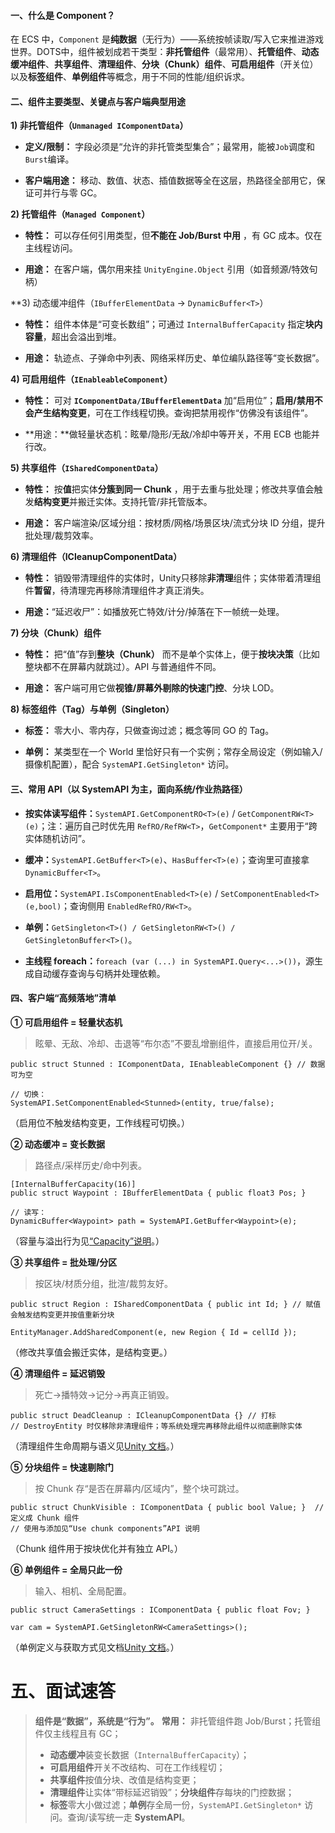 #### 一、什么是 Component？

在 ECS 中，`Component` 是**纯数据**（无行为）——系统按帧读取/写入它来推进游戏世界。DOTS中，组件被划成若干类型：**非托管组件**（最常用）、**托管组件**、**动态缓冲组件**、**共享组件**、**清理组件**、**分块（Chunk）组件**、**可启用组件**（开关位）以及**标签组件**、**单例组件**等概念，用于不同的性能/组织诉求。

#### 二、组件主要类型、关键点与客户端典型用途

**1) 非托管组件（`Unmanaged IComponentData`）**

- **定义/限制：** 字段必须是“允许的非托管类型集合”；最常用，能被`Job`调度和`Burst`编译。
    
- **客户端用途：** 移动、数值、状态、插值数据等全在这层，热路径全部用它，保证可并行与零 GC。
    
**2) 托管组件（`Managed Component`）**

- **特性：** 可以存任何引用类型，但**不能在 Job/Burst 中用** ，有 GC 成本。仅在主线程访问。
    
- **用途：** 在客户端，偶尔用来挂 `UnityEngine.Object` 引用（如音频源/特效句柄）
    
**3) 动态缓冲组件（`IBufferElementData` → `DynamicBuffer<T>`）

- **特性：** 组件本体是“可变长数组”；可通过 `InternalBufferCapacity` 指定**块内容量**，超出会溢出到堆。
    
- **用途：** 轨迹点、子弹命中列表、网络采样历史、单位编队路径等“变长数据”。
    

**4) 可启用组件（`IEnableableComponent`）**

- **特性：** 可对 **`IComponentData/IBufferElementData`** 加“启用位”；**启用/禁用不会产生结构变更**，可在工作线程切换。查询把禁用视作“仿佛没有该组件”。
    
- **用途：**做轻量状态机：眩晕/隐形/无敌/冷却中等开关，不用 ECB 也能并行改。
    

**5) 共享组件（`ISharedComponentData`）**

- **特性：** 按**值**把实体**分簇到同一 Chunk** ，用于去重与批处理；修改共享值会触发**结构变更**并搬迁实体。支持托管/非托管版本。
    
- **用途：** 客户端渲染/区域分组：按材质/网格/场景区块/流式分块 ID 分组，提升批处理/裁剪效率。
    

**6) 清理组件（ICleanupComponentData）**

- **特性：** 销毁带清理组件的实体时，Unity只移除**非清理**组件；实体带着清理组件**暂留**，待清理完再移除清理组件才真正消失。
    
- **用途：**“延迟收尸”：如播放死亡特效/计分/掉落在下一帧统一处理。
    

**7) 分块（Chunk）组件**

- **特性：** 把“值”存到**整块（Chunk）** 而不是单个实体上，便于**按块决策**（比如整块都不在屏幕内就跳过）。API 与普通组件不同。
    
- **用途：** 客户端可用它做**视锥/屏幕外剔除的快速门控**、分块 LOD。
    

**8) 标签组件（Tag）与单例（Singleton）**

- **标签：** 零大小、零内存，只做查询过滤；概念等同 GO 的 Tag。
    
- **单例：** 某类型在一个 World 里恰好只有一个实例；常存全局设定（例如输入/摄像机配置），配合 `SystemAPI.GetSingleton*` 访问。
    

#### 三、常用 API（以 SystemAPI 为主，面向系统/作业热路径）

- **按实体读写组件：**`SystemAPI.GetComponentRO<T>(e)` / `GetComponentRW<T>(e)`；注：遍历自己时优先用 `RefRO/RefRW<T>`，`GetComponent*` 主要用于“跨实体随机访问”。
    
- **缓冲：**`SystemAPI.GetBuffer<T>(e)`、`HasBuffer<T>(e)`；查询里可直接拿 `DynamicBuffer<T>`。
    
- **启用位：**`SystemAPI.IsComponentEnabled<T>(e)` / `SetComponentEnabled<T>(e,bool)`；查询侧用 `EnabledRefRO/RW<T>`。
    
- **单例：**`GetSingleton<T>() / GetSingletonRW<T>() / GetSingletonBuffer<T>()`。
    
- **主线程 foreach：**`foreach (var (...) in SystemAPI.Query<...>())`，源生成自动缓存查询与句柄并处理依赖。
    

#### 四、客户端“高频落地”清单

**① 可启用组件 = 轻量状态机**

> 眩晕、无敌、冷却、击退等“布尔态”不要乱增删组件，直接启用位开/关。

```
public struct Stunned : IComponentData, IEnableableComponent {} // 数据可为空 

// 切换：
SystemAPI.SetComponentEnabled<Stunned>(entity, true/false);

```
（启用位不触发结构变更，工作线程可切换。）

**② 动态缓冲 = 变长数据**

> 路径点/采样历史/命中列表。

```
[InternalBufferCapacity(16)] 
public struct Waypoint : IBufferElementData { public float3 Pos; } 

// 读写：
DynamicBuffer<Waypoint> path = SystemAPI.GetBuffer<Waypoint>(e);
```

（容量与溢出行为见[“Capacity”说明](https://docs.unity3d.com/Packages/com.unity.entities%401.0/manual/components-buffer-create.html?utm_source=chatgpt.com)。）

**③ 共享组件 = 批处理/分区**

> 按区块/材质分组，批渲/裁剪友好。

```
public struct Region : ISharedComponentData { public int Id; } // 赋值会触发结构变更并按值重新分块 

EntityManager.AddSharedComponent(e, new Region { Id = cellId });
```
（修改共享值会搬迁实体，是结构变更。）

**④ 清理组件 = 延迟销毁**

> 死亡→播特效→记分→再真正销毁。

```
public struct DeadCleanup : ICleanupComponentData {} // 打标 
// DestroyEntity 时仅移除非清理组件；等系统处理完再移除此组件以彻底删除实体
```

（清理组件生命周期与语义见[Unity 文档](https://docs.unity3d.com/Packages/com.unity.entities%401.0/manual/components-cleanup.html?utm_source=chatgpt.com)。）

**⑤ 分块组件 = 快速剔除门**

> 按 Chunk 存“是否在屏幕内/区域内”，整个块可跳过。

```
public struct ChunkVisible : IComponentData { public bool Value; }  // 定义成 Chunk 组件 
// 使用与添加见“Use chunk components”API 说明
```

（Chunk 组件用于按块优化并有独立 API。）

**⑥ 单例组件 = 全局只此一份**

> 输入、相机、全局配置。

```
public struct CameraSettings : IComponentData { public float Fov; } 

var cam = SystemAPI.GetSingletonRW<CameraSettings>();
```

（单例定义与获取方式见文档[Unity 文档](https://docs.unity3d.com/Packages/com.unity.entities%401.0/manual/components-singleton.html?utm_source=chatgpt.com)。）

# 五、面试速答

> **组件是“数据”，系统是“行为”。**
> **常用：** 非托管组件跑 Job/Burst；托管组件仅主线程且有 GC；
> - **动态缓冲**装变长数据（`InternalBufferCapacity`）；
> - **可启用组件**开关不改结构、可在工作线程切；
> - **共享组件**按值分块、改值是结构变更；
> - **清理组件**让实体“带标延迟销毁”；**分块组件**存每块的门控数据；
> - **标签**零大小做过滤；**单例**存全局一份，`SystemAPI.GetSingleton*` 访问。查询/读写统一走 **SystemAPI**。